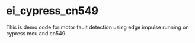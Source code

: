 # ei_cypress_cn549
This is demo code for motor fault detection using edge impulse running on cypress mcu and cn549.
